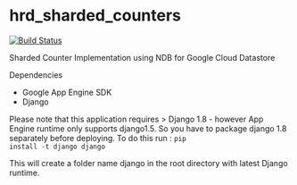 # hrd_sharded_counters

[![Build Status](https://magnum.travis-ci.com/ashish1294/hrd_sharded_counters.svg?token=2Nn4SpQTSFpAmqNW7tqr&branch=master)](https://magnum.travis-ci.com/ashish1294/hrd_sharded_counters)

Sharded Counter Implementation using NDB for Google Cloud Datastore

Dependencies
* Google App Engine SDK
* Django

Please note that this application requires > Django 1.8 - however App Engine
runtime only supports django1.5. So you have to package django 1.8 separately
before deploying. To do this run :
<code>pip install -t django django</code><br/>

This will create a folder name django in the root directory with latest Django
runtime.
